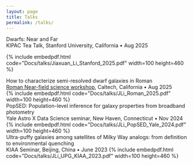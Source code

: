 ```yaml
---
layout: page
title: Talks
permalink: /talks/
---
```

<link rel="stylesheet" href="/css/display.css">



<div class="talk-desc">
	<span class="talk-title">Dwarfs: Near and Far</span><br>
	<span class="talk-location">KIPAC Tea Talk, Stanford University, California</span> &bull; <span class="talk-date">Aug 2025</span>
</div>

{% include embedpdf.html code="Docs/talks/Jiaxuan_Li_Stanford_2025.pdf" width=100 height=460 %}



<div class="talk-desc">
	<span class="talk-title">How to characterize semi-resolved dwarf galaxies in Roman</span><br>
	<span class="talk-location"><a href="https://web.sas.upenn.edu/dynamics/news/near-field-roman-hlwas/#program" target="_blank" rel="noopener">Roman Near-field science workshop</a>, Caltech, California</span> &bull; <span class="talk-date">Aug 2025</span>
</div>
{% include embedpdf.html code="Docs/talks/JLi_Roman_2025.pdf" width=100 height=460 %}


<div class="talk-desc">
	<span class="talk-title">PopSED: Population-level inference for galaxy properties from broadband photometry</span><br>
	<span class="talk-location">Yale Astro X Data Science seminar, New Haven, Connecticut</span> &bull; <span class="talk-date">Nov 2024</span>
</div>
{% include embedpdf.html code="Docs/talks/JLi_PopSED_Yale_2024.pdf" width=100 height=460 %}



<div class="talk-desc">
	<span class="talk-title">Ultra-puffy galaxies among satellites of Milky Way analogs: from definition to environmental quenching</span><br>
	<span class="talk-location">KIAA Seminar, Beijing, China</span> &bull; <span class="talk-date">June 2023</span>
{% include embedpdf.html code="Docs/talks/JLi_UPG_KIAA_2023.pdf" width=100 height=460 %}
</div>

